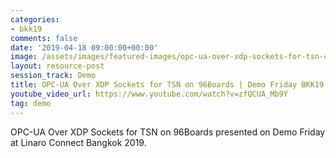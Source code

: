 ```yaml
---
categories:
- bkk19
comments: false
date: '2019-04-18 09:00:00+00:00'
image: /assets/images/featured-images/opc-ua-over-xdp-sockets-for-tsn-cover-image.png
layout: resource-post
session_track: Demo
title: OPC-UA Over XDP Sockets for TSN on 96Boards | Demo Friday BKK19
youtube_video_url: https://www.youtube.com/watch?v=zfQCUA_Mb9Y
tag: demo
---
```

OPC-UA Over XDP Sockets for TSN on 96Boards presented on Demo Friday at Linaro Connect Bangkok 2019.
